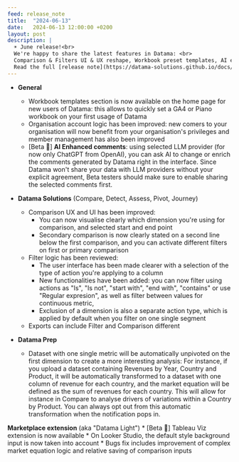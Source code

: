 ```yaml
---
feed: release_note
title:  "2024-06-13"
date:   2024-06-13 12:00:00 +0200
layout: post
description: |
  ☀️ June release!<br>
  We're happy to share the latest features in Datama: <br>
  Comparison & Filters UI & UX reshape, Workbook preset templates, AI enhanced comments... <br>
  Read the full [release note](https://datama-solutions.github.io/docs/release.html) to learn more!
---
```


* **General**
    * Workbook templates section is now available on the home page for new users of Datama: this allows to quickly set a GA4 or Piano workbook on your first usage of Datama
    * Organisation account logic has been improved: new comers to your organisation will now benefit from your organisation's privileges and member management has also been improved
    * [Beta 🧪] **AI Enhanced comments**: using selected LLM provider (for now only ChatGPT from OpenAI), you can ask AI to change or enrich the comments generated by Datama right in the interface. Since Datama won't share your data with LLM providers without your explicit agreement, Beta testers should make sure to enable sharing the selected comments first. 

* **Datama Solutions** (Compare, Detect, Assess, Pivot, Journey)
    * Comparison UX and UI has been improved: 
      * You can now visualise clearly which dimension you're using for comparison, and selected start and end point
      * Secondary comparison is now clearly stated on a second line below the first comparison, and you can activate different filters on first or primary comparison
    * Filter logic has been reviewed: 
      * The user interface has been made clearer with a selection of the type of action you're applying to a column
      * New functionalities have been added: you can now filter using actions as "Is", "Is not", "start with", "end with", "contains" or use "Regular expresion", as well as filter between values for continuous metric, 
      * Exclusion of a dimension is also a separate action type, which is applied by default when you filter on one single segment
    * Exports can include Filter and Comparison different

* **Datama Prep**
    * Dataset with one single metric will be automatically unpivoted on the first dimension to create a more interesting analysis: For instance, if you upload a dataset containing Revenues by Year, Country and Product, it will be automatically transformed to a dataset with one column of revenue for each country, and the market equation will be defined as the sum of revenues for each country. This will allow for instance in Compare to analyse drivers of variations within a Country by Product.
    You can always opt out from this automatic transformation when the notification pops in.

**Marketplace extension** (aka "Datama Light")
    * [Beta 🧪] Tableau Viz extension is now available
    * On Looker Studio, the default style background input is now taken into account
    * Bugs fix includes improvement of complex market equation logic and relative saving of comparison inputs

